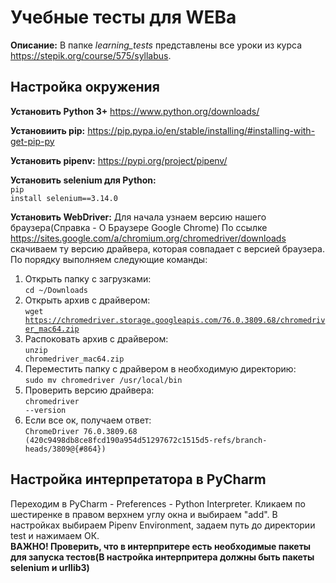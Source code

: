 <H1>Учебные тесты для WEBа</H1>

**Описание:** В папке <i>learning_tests</i> представлены все уроки из курса https://stepik.org/course/575/syllabus.

<H2>Настройка окружения</H2>

**Установить Python 3+**
https://www.python.org/downloads/

**Установиить pip:**
https://pip.pypa.io/en/stable/installing/#installing-with-get-pip-py

**Установить pipenv:**
https://pypi.org/project/pipenv/

**Установить selenium для Python:**
<br><code>pip install selenium==3.14.0</code>

**Установить WebDriver:**
Для начала узнаем версию нашего браузера(Справка - О Браузере Google Chrome)
По ссылке https://sites.google.com/a/chromium.org/chromedriver/downloads скачиваем ту версию драйвера, которая совпадает с версией браузера. 
<br>По порядку выполняем следующие команды:
1) Открыть папку с загрузками:
   <br><code>cd ~/Downloads</code>
2) Открыть архив с драйвером: 
   <br><code>wget https://chromedriver.storage.googleapis.com/76.0.3809.68/chromedriver_mac64.zip </code>
3) Распоковать архив с драйвером:
   <br><code>unzip chromedriver_mac64.zip</code>
4) Переместить папку с драйвером в необходимую директорию:
   <br><code>sudo mv chromedriver /usr/local/bin</code>
5) Проверить версию драйвера:
   <br><code>chromedriver --version</code>
6) Если все ок, получаем ответ:
<br><code>ChromeDriver 76.0.3809.68 (420c9498db8ce8fcd190a954d51297672c1515d5-refs/branch-heads/3809@{#864})</code>

<H2>Настройка интерпретатора в PyCharm</H2>

Переходим в PyCharm - Preferences - Python Interpreter.
Кликаем по шестиренке в правом верхнем углу окна и выбираем "add".
В настройках выбираем Pipenv Environment, задаем путь до директории test и нажимаем ОК.
<br><b>ВАЖНО! Проверить, что в интерпритере есть необходимые пакеты для запуска тестов(В настройка интерпритера должны быть пакеты selenium и urllib3)</b>
